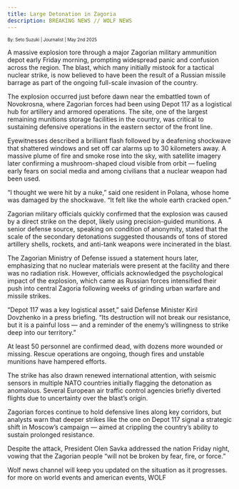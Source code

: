 ```yaml
---
title: Large Detonation in Zagoria
description: BREAKING NEWS // WOLF NEWS
---
```


<sub>
    <sup>By: Seto Suzuki | Journalist | May 2nd 2025 <sup>
</sub>

A massive explosion tore through a major Zagorian military ammunition depot early Friday morning, prompting widespread panic and confusion across the region. The blast, which many initially mistook for a tactical nuclear strike, is now believed to have been the result of a Russian missile barrage as part of the ongoing full-scale invasion of the country.

The explosion occurred just before dawn near the embattled town of Novokrosna, where Zagorian forces had been using Depot 117 as a logistical hub for artillery and armored operations. The site, one of the largest remaining munitions storage facilities in the country, was critical to sustaining defensive operations in the eastern sector of the front line.

Eyewitnesses described a brilliant flash followed by a deafening shockwave that shattered windows and set off car alarms up to 30 kilometers away. A massive plume of fire and smoke rose into the sky, with satellite imagery later confirming a mushroom-shaped cloud visible from orbit — fueling early fears on social media and among civilians that a nuclear weapon had been used.

“I thought we were hit by a nuke,” said one resident in Polana, whose home was damaged by the shockwave. “It felt like the whole earth cracked open.”

Zagorian military officials quickly confirmed that the explosion was caused by a direct strike on the depot, likely using precision-guided munitions. A senior defense source, speaking on condition of anonymity, stated that the scale of the secondary detonations suggested thousands of tons of stored artillery shells, rockets, and anti-tank weapons were incinerated in the blast.

The Zagorian Ministry of Defense issued a statement hours later, emphasizing that no nuclear materials were present at the facility and there was no radiation risk. However, officials acknowledged the psychological impact of the explosion, which came as Russian forces intensified their push into central Zagoria following weeks of grinding urban warfare and missile strikes.

“Depot 117 was a key logistical asset,” said Defense Minister Kiril Dovzhenko in a press briefing. “Its destruction will not break our resistance, but it is a painful loss — and a reminder of the enemy’s willingness to strike deep into our territory.”

At least 50 personnel are confirmed dead, with dozens more wounded or missing. Rescue operations are ongoing, though fires and unstable munitions have hampered efforts.

The strike has also drawn renewed international attention, with seismic sensors in multiple NATO countries initially flagging the detonation as anomalous. Several European air traffic control agencies briefly diverted flights due to uncertainty over the blast’s origin.

Zagorian forces continue to hold defensive lines along key corridors, but analysts warn that deeper strikes like the one on Depot 117 signal a strategic shift in Moscow’s campaign — aimed at crippling the country’s ability to sustain prolonged resistance.

Despite the attack, President Olen Savka addressed the nation Friday night, vowing that the Zagorian people “will not be broken by fear, fire, or force.”

Wolf news channel will keep you updated on the situation as it progresses. for more on world events and american events, WOLF

